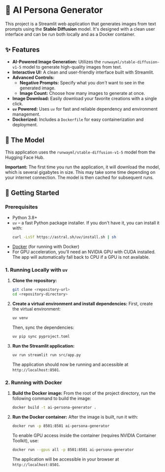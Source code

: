 # 👤 AI Persona Generator

This project is a Streamlit web application that generates images from text prompts using the **Stable Diffusion** model. It's designed with a clean user interface and can be run both locally and as a Docker container.

## ✨ Features

-   **AI-Powered Image Generation:** Utilizes the `runwayml/stable-diffusion-v1-5` model to generate high-quality images from text.
-   **Interactive UI:** A clean and user-friendly interface built with Streamlit.
-   **Advanced Controls:**
    -   **Negative Prompts:** Specify what you *don't* want to see in the generated image.
    -   **Image Count:** Choose how many images to generate at once.
-   **Image Download:** Easily download your favorite creations with a single click.
-   **`uv` Powered:** Uses `uv` for fast and reliable dependency and environment management.
-   **Dockerized:** Includes a `Dockerfile` for easy containerization and deployment.

## 🧠 The Model

This application uses the `runwayml/stable-diffusion-v1-5` model from the Hugging Face Hub.

**Important:** The first time you run the application, it will download the model, which is several gigabytes in size. This may take some time depending on your internet connection. The model is then cached for subsequent runs.

## 🚀 Getting Started

### Prerequisites

-   Python 3.8+
-   `uv` – a fast Python package installer. If you don't have it, you can install it with:
    ```bash
    curl -LsSf https://astral.sh/uv/install.sh | sh
    ```
-   [Docker](https://www.docker.com/get-started) (for running with Docker)
-   For GPU acceleration, you'll need an NVIDIA GPU with CUDA installed. The app will automatically fall back to CPU if a GPU is not available.

### 1. Running Locally with `uv`

1.  **Clone the repository:**
    ```bash
    git clone <repository-url>
    cd <repository-directory>
    ```

2.  **Create a virtual environment and install dependencies:**
    First, create the virtual environment:
    ```bash
    uv venv
    ```
    Then, sync the dependencies:
    ```bash
    uv pip sync pyproject.toml
    ```

3.  **Run the Streamlit application:**
    ```bash
    uv run streamlit run src/app.py
    ```

    The application should now be running and accessible at `http://localhost:8501`.

### 2. Running with Docker

1.  **Build the Docker image:**
    From the root of the project directory, run the following command to build the image:
    ```bash
    docker build -t ai-persona-generator .
    ```

2.  **Run the Docker container:**
    After the image is built, run it with:
    ```bash
    docker run -p 8501:8501 ai-persona-generator
    ```
    To enable GPU access inside the container (requires NVIDIA Container Toolkit), use:
    ```bash
    docker run --gpus all -p 8501:8501 ai-persona-generator
    ```

    The application will be accessible in your browser at `http://localhost:8501`.
